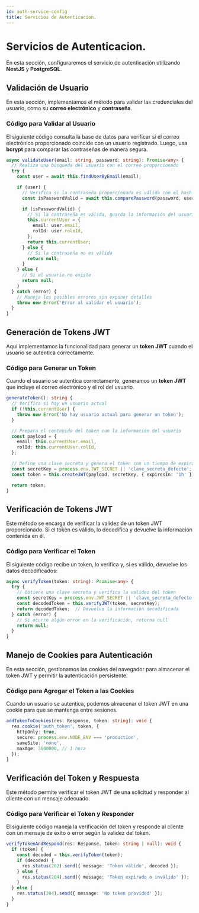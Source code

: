 ```yaml
---
id: auth-service-config
title: Servicios de Autenticacion.
---
```


# Servicios de Autenticacion.

En esta sección, configuraremos el servicio de autenticación utilizando **NestJS** y **PostgreSQL**.

## Validación de Usuario

En esta sección, implementamos el método para validar las credenciales del usuario, como su **correo electrónico** y **contraseña**.

### Código para Validar al Usuario

El siguiente código consulta la base de datos para verificar si el correo electrónico proporcionado coincide con un usuario registrado. Luego, usa **bcrypt** para comparar las contraseñas de manera segura.

```typescript
async validateUser(email: string, password: string): Promise<any> {
  // Realiza una búsqueda del usuario con el correo proporcionado
  try {
    const user = await this.findUserByEmail(email);

    if (user) {
      // Verifica si la contraseña proporcionada es válida con el hash almacenado
      const isPasswordValid = await this.comparePassword(password, user.passwordHash);

      if (isPasswordValid) {
        // Si la contraseña es válida, guarda la información del usuario
        this.currentUser = {
          email: user.email,
          rolId: user.roleId,
        };
        return this.currentUser;
      } else {
        // Si la contraseña no es válida
        return null;
      }
    } else {
      // Si el usuario no existe
      return null;
    }
  } catch (error) {
    // Maneja los posibles errores sin exponer detalles
    throw new Error('Error al validar el usuario');
  }
}
```
## Generación de Tokens JWT

Aquí implementamos la funcionalidad para generar un **token JWT** cuando el usuario se autentica correctamente.

### Código para Generar un Token

Cuando el usuario se autentica correctamente, generamos un **token JWT** que incluye el correo electrónico y el rol del usuario.

```typescript
generateToken(): string {
  // Verifica si hay un usuario actual
  if (!this.currentUser) {
    throw new Error('No hay usuario actual para generar un token');
  }

  // Prepara el contenido del token con la información del usuario
  const payload = {
    email: this.currentUser.email,
    rolId: this.currentUser.rolId,
  };

  // Define una clave secreta y genera el token con un tiempo de expiración
  const secretKey = process.env.JWT_SECRET || 'clave_secreta_defecto';
  const token = this.createJWT(payload, secretKey, { expiresIn: '1h' });

  return token;
}
```

## Verificación de Tokens JWT

Este método se encarga de verificar la validez de un token JWT proporcionado. Si el token es válido, lo decodifica y devuelve la información contenida en él.

### Código para Verificar el Token

El siguiente código recibe un token, lo verifica y, si es válido, devuelve los datos decodificados:

```typescript
async verifyToken(token: string): Promise<any> {
  try {
    // Obtiene una clave secreta y verifica la validez del token
    const secretKey = process.env.JWT_SECRET || 'clave_secreta_defecto';
    const decodedToken = this.verifyJWT(token, secretKey);
    return decodedToken;  // Devuelve la información decodificada
  } catch (error) {
    // Si ocurre algún error en la verificación, retorna null
    return null;
  }
}
```

## Manejo de Cookies para Autenticación

En esta sección, gestionamos las cookies del navegador para almacenar el token JWT y permitir la autenticación persistente.

### Código para Agregar el Token a las Cookies

Cuando un usuario se autentica, podemos almacenar el token JWT en una cookie para que se mantenga entre sesiones.

```typescript
addTokenToCookies(res: Response, token: string): void {
  res.cookie('auth_token', token, {
    httpOnly: true,
    secure: process.env.NODE_ENV === 'production',
    sameSite: 'none',
    maxAge: 3600000, // 1 hora
  });
}
```

## Verificación del Token y Respuesta

Este método permite verificar el token JWT de una solicitud y responder al cliente con un mensaje adecuado.

### Código para Verificar el Token y Responder

El siguiente código maneja la verificación del token y responde al cliente con un mensaje de éxito o error según la validez del token.

```typescript
verifyTokenAndRespond(res: Response, token: string | null): void {
  if (token) {
    const decoded = this.verifyToken(token);
    if (decoded) {
      res.status(202).send({ message: 'Token válido', decoded });
    } else {
      res.status(204).send({ message: 'Token expirado o inválido' });
    }
  } else {
    res.status(204).send({ message: 'No token provided' });
  }
}
```